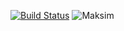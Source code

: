 [![Build Status](https://app.travis-ci.com/TimurSadriev/laba_2_SadGurYun.svg?branch=master)](https://app.travis-ci.com/TimurSadriev/laba_2_SadGurYun)
![Maksim](https://avatars.githubusercontent.com/u/91266617?v=4)

